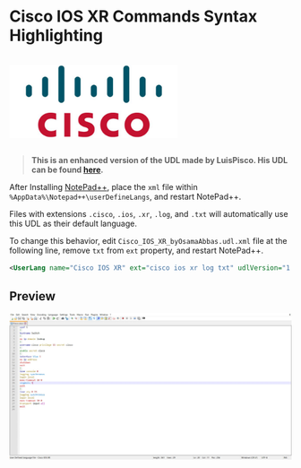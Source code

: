 # Cisco IOS XR Commands Syntax Highlighting

<br />

<img src="cisco-logo.png" alt="Cisco Logo" title="Cisco" width="300" style="display: block;"/>

<br />

> **This is an enhanced version of the UDL made by LuisPisco. His UDL can be found [here](https://github.com/notepad-plus-plus/userDefinedLanguages/blob/master/UDLs/Cisco_IOS_byLuisPisco.xml).**

After Installing [NotePad++](https://notepad-plus-plus.org/downloads/), place the `xml` file within `%AppData%\Notepad++\userDefineLangs`, and restart NotePad++.

Files with extensions `.cisco`, `.ios`, `.xr`, `.log`, and `.txt` will automatically use this UDL as their default language.

To change this behavior, edit `Cisco_IOS_XR_byOsamaAbbas.udl.xml` file at the following line, remove `txt` from `ext` property, and restart NotePad++.

```xml
<UserLang name="Cisco IOS XR" ext="cisco ios xr log txt" udlVersion="1.0">
```

## Preview

![Template](template.jpg)